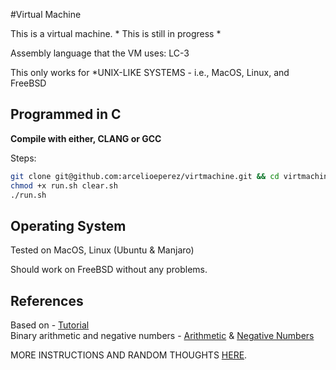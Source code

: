 #Virtual Machine  

This is a virtual machine. * This is still in progress *  

Assembly language that the VM uses: LC-3  

This only works for  \*UNIX-LIKE SYSTEMS - i.e., MacOS, Linux, and FreeBSD  

## Programmed in C  

**Compile with either, CLANG or GCC**  

Steps:  
```bash
git clone git@github.com:arcelioeperez/virtmachine.git && cd virtmachine
chmod +x run.sh clear.sh
./run.sh
```

## Operating System  
Tested on MacOS, Linux (Ubuntu & Manjaro)

Should work on FreeBSD without any problems.  

## References
Based on - [Tutorial](https://justinmeiners.github.io/lc3-vm/)  
Binary arithmetic and negative numbers - [Arithmetic](https://www.tutorialspoint.com/computer_logical_organization/binary_arithmetic.htm) & [Negative Numbers](https://www.electronics-tutorials.ws/binary/signed-binary-numbers.html#:~:text=In%20two's%20complement%20form%2C%20a,complement%20is%20one's%20complement%20%2B%201)  

MORE INSTRUCTIONS AND RANDOM THOUGHTS [HERE](./README).
